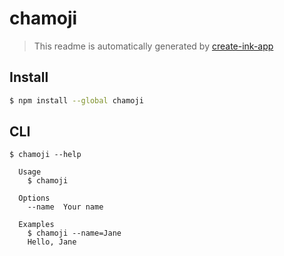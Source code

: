 # chamoji

> This readme is automatically generated by [create-ink-app](https://github.com/vadimdemedes/create-ink-app)


## Install

```bash
$ npm install --global chamoji
```


## CLI

```
$ chamoji --help

  Usage
    $ chamoji

  Options
    --name  Your name

  Examples
    $ chamoji --name=Jane
    Hello, Jane
```
